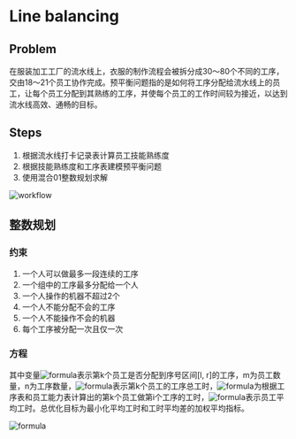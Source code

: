 # Line balancing

## Problem
在服装加工工厂的流水线上，衣服的制作流程会被拆分成30～80个不同的工序，交由18～21个员工协作完成。预平衡问题指的是如何将工序分配给流水线上的员工，让每个员工分配到其熟练的工序，并使每个员工的工作时间较为接近，以达到流水线高效、通畅的目标。

## Steps
1. 根据流水线打卡记录表计算员工技能熟练度
2. 根据技能熟练度和工序表建模预平衡问题
3. 使用混合01整数规划求解

![workflow](https://z3.ax1x.com/2021/08/17/fhNrnA.png)

## 整数规划
### 约束
1. 一个人可以做最多一段连续的工序
2. 一个组中的工序最多分配给一个人
3. 一个人操作的机器不超过2个
4. 一个人不能分配不会的工序
5. 一个人不能操作不会的机器
6. 每个工序被分配一次且仅一次

### 方程
其中变量![formula](https://render.githubusercontent.com/render/math?math=x_{klr})表示第k个员工是否分配到序号区间[l, r]的工序，m为员工数量，n为工序数量，![formula](https://render.githubusercontent.com/render/math?math=t_{k})表示第k个员工的工序总工时，![formula](https://render.githubusercontent.com/render/math?math=g_{ki})为根据工序表和员工能力表计算出的第k个员工做第i个工序的工时，![formula](https://render.githubusercontent.com/render/math?math=\overline{t})表示员工平均工时。总优化目标为最小化平均工时和工时平均差的加权平均指标。

![formula](https://z3.ax1x.com/2021/08/17/fhwdUI.png)

